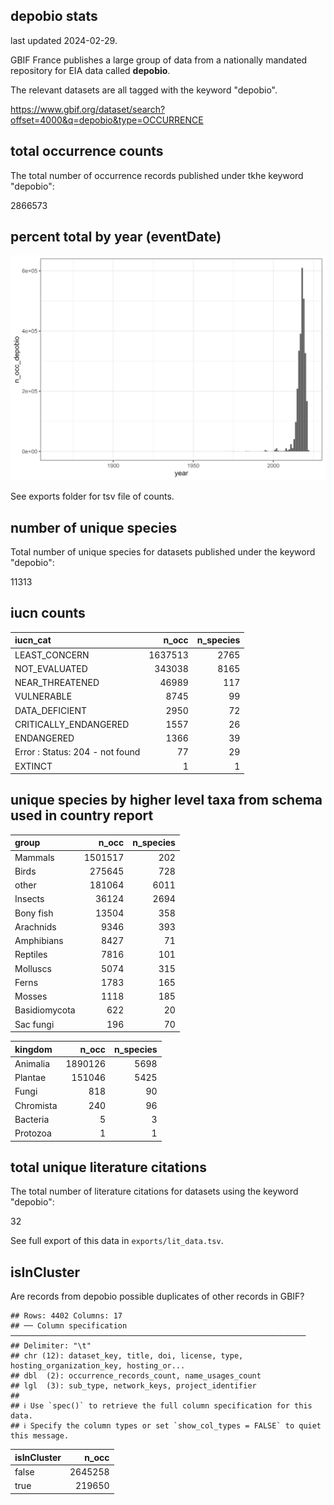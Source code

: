 ## depobio stats

last updated 2024-02-29.

GBIF France publishes a large group of data from a nationally mandated repository for EIA data called **depobio**.

The relevant datasets are all tagged with the keyword "depobio".

<https://www.gbif.org/dataset/search?offset=4000&q=depobio&type=OCCURRENCE>





## total occurrence counts



The total number of occurrence records published under tkhe keyword "depobio":

2866573

## percent total by year (eventDate)





![](https://raw.githubusercontent.com/jhnwllr/depobio-stats/main/plots/occ_by_year.png)

See exports folder for tsv file of counts.

## number of unique species



Total number of unique species for datasets published under the keyword "depobio":

11313

## iucn counts




|iucn_cat                        |   n_occ| n_species|
|:-------------------------------|-------:|---------:|
|LEAST_CONCERN                   | 1637513|      2765|
|NOT_EVALUATED                   |  343038|      8165|
|NEAR_THREATENED                 |   46989|       117|
|VULNERABLE                      |    8745|        99|
|DATA_DEFICIENT                  |    2950|        72|
|CRITICALLY_ENDANGERED           |    1557|        26|
|ENDANGERED                      |    1366|        39|
|Error : Status: 204 - not found |      77|        29|
|EXTINCT                         |       1|         1|

## unique species by higher level taxa from schema used in country report




|group         |   n_occ| n_species|
|:-------------|-------:|---------:|
|Mammals       | 1501517|       202|
|Birds         |  275645|       728|
|other         |  181064|      6011|
|Insects       |   36124|      2694|
|Bony fish     |   13504|       358|
|Arachnids     |    9346|       393|
|Amphibians    |    8427|        71|
|Reptiles      |    7816|       101|
|Molluscs      |    5074|       315|
|Ferns         |    1783|       165|
|Mosses        |    1118|       185|
|Basidiomycota |     622|        20|
|Sac fungi     |     196|        70|


|kingdom   |   n_occ| n_species|
|:---------|-------:|---------:|
|Animalia  | 1890126|      5698|
|Plantae   |  151046|      5425|
|Fungi     |     818|        90|
|Chromista |     240|        96|
|Bacteria  |       5|         3|
|Protozoa  |       1|         1|

## total unique literature citations



The total number of literature citations for datasets using the keyword "depobio":

32

See full export of this data in `exports/lit_data.tsv`.

## isInCluster

Are records from depobio possible duplicates of other records in GBIF?


```
## Rows: 4402 Columns: 17
## ── Column specification ──────────────────────────────────────────────────────────────────
## Delimiter: "\t"
## chr (12): dataset_key, title, doi, license, type, hosting_organization_key, hosting_or...
## dbl  (2): occurrence_records_count, name_usages_count
## lgl  (3): sub_type, network_keys, project_identifier
## 
## ℹ Use `spec()` to retrieve the full column specification for this data.
## ℹ Specify the column types or set `show_col_types = FALSE` to quiet this message.
```



|isInCluster |   n_occ|
|:-----------|-------:|
|false       | 2645258|
|true        |  219650|

<!-- GBIF total for comparison -->

<!-- # ```{r is in cluster gbif total, echo=FALSE,include=TRUE,results='asis'} -->

<!-- rgbif::occ_search(facet="isInCluster",limit=0)$facet$isInCluster %>%  -->

<!-- knitr::kable() -->

<!-- ``` -->
